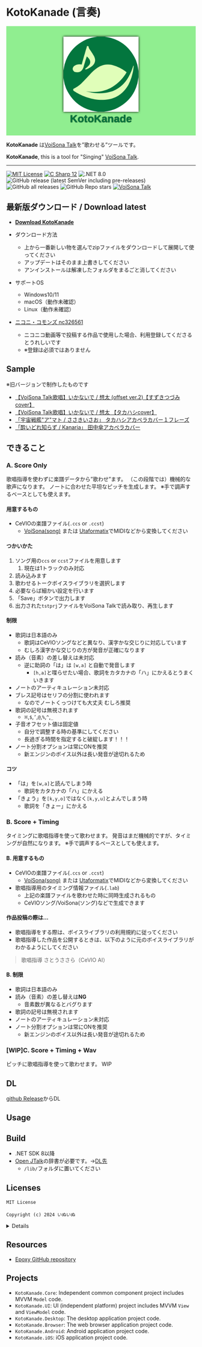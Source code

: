 # KotoKanade (言奏)

<p align="center" style="background-color:lightgreen;padding:2em 0px;">
	<img src="KotoKanade.UI/Assets/appicon/kotokanade.svg" alt="logo" width="200" style="filter: drop-shadow(0 0 3px #000);" />
	<br />
	<strong style="font-family:sans-serif;font-size:2em;color:#03763e;text-shadow:0 0 2px #000;">KotoKanade</strong>
</p>

**KotoKanade** は[VoiSona Talk](https://voisona.com/talk/)を”歌わせる”ツールです。

**KotoKanade**, this is a tool for "Singing" [VoiSona Talk](https://voisona.com/talk/).

---

[![MIT License](http://img.shields.io/badge/license-MIT-blue.svg?style=flat)](LICENSE) [![C Sharp 12](https://img.shields.io/badge/C%20Sharp-12-4FC08D.svg?logo=csharp&style=flat)](https://learn.microsoft.com/ja-jp/dotnet/csharp/) ![.NET 8.0](https://img.shields.io/badge/%20.NET-8.0-blue.svg?logo=dotnet&style=flat)
![GitHub release (latest SemVer including pre-releases)](https://img.shields.io/github/v/release/inuinu2022/KotoKanade?include_prereleases&label=%F0%9F%9A%80release) ![GitHub all releases](https://img.shields.io/github/downloads/InuInu2022/KotoKanade/total?color=green&label=%E2%AC%87%20downloads) ![GitHub Repo stars](https://img.shields.io/github/stars/InuInu2022/KotoKanade?label=%E2%98%85&logo=github)
[![VoiSona Talk](https://img.shields.io/badge/VoiSona_Talk-1.1-53abdb.svg?logo=&style=flat)](https://voisona.com/talk/)

## 最新版ダウンロード / Download latest

- **[Download KotoKanade](https://github.com/InuInu2022/KotoKanade/releases/latest)**

- ダウンロード方法
  - 上から一番新しい物を選んでzipファイルをダウンロードして展開して使ってください
  - アップデートはそのまま上書きしてください
  - アンインストールは解凍したフォルダをまるごと消してください

- サポートOS
  - Windows10/11
  - macOS（動作未確認）
  - Linux（動作未確認）

- [ニコニ・コモンズ nc326561](https://commons.nicovideo.jp/works/nc326561)
  - ニコニコ動画等で投稿する作品で使用した場合、利用登録してくださるとうれしいです
  - ※登録は必須ではありません

## Sample

※旧バージョンで制作したものです

- [【VoiSona Talk歌唱】いかないで / 想太 (offset ver.2)【すずきつづみcover】](https://utaloader.net/music/20231229200356536133)
- [【VoiSona Talk歌唱】いかないで / 想太 【タカハシcover】](https://utaloader.net/music/20231229204427612049)
- [「宇宙戦艦"ア"マト / ささきいさお」 タカハシアカペラカバー１フレーズ](https://youtu.be/lnJEOS__mTo)
- [「酔いどれ知らず / Kanaria」 田中傘アカペラカバー](https://youtu.be/LGDpAN4goIs)

## できること

### A. Score Only

歌唱指導を使わずに楽譜データから”歌わせ”ます。
（この段階では）機械的な歌声になります。
ノートに合わせた平坦なピッチを生成します。
※手で調声するベースとしても使えます。

#### 用意するもの

- CeVIOの楽譜ファイル(`.ccs` or `.ccst`)
  - [VoiSona(song)](https://voisona.com/) または [Utaformatix](https://sdercolin.github.io/utaformatix3/)でMIDIなどから変換してください

#### つかいかた

1. ソング用の`ccs` or `ccst`ファイルを用意します
   1. 現在は1トラックのみ対応
2. 読み込みます
3. 歌わせるトークボイスライブラリを選択します
4. 必要ならば細かい設定を行います
5. 「Save」ボタンで出力します
6. 出力された`tstprj`ファイルをVoiSona Talkで読み取り、再生します

#### 制限

- 歌詞は日本語のみ
  - 歌詞はCeVIOソングなどと異なり、漢字かな交じりに対応しています
  - むしろ漢字かな交じりの方が発音が正確になります
- 読み（音素）の差し替えは未対応
  - 逆に助詞の「は」は `[w,a]` と自動で発音します
    - `[h,a]`と喋らせたい場合、歌詞をカタカナの「ハ」にかえるとうまくいきます
- ノートのアーティキュレーション未対応
- ブレス記号はセリフの分割に使われます
  - なのでノートくっつけても大丈夫 むしろ推奨
- 歌詞の記号は無視されます
  - `※`,`$`,`’`,`@`,`%`,`^`,`_`
- 子音オフセット値は固定値
  - 自分で調整する時の基準にしてください
  - 長過ぎる時間を指定すると破綻します！！！
- ノート分割オプションは常にONを推奨
  - 新エンジンのボイス以外は長い発音が途切れるため

#### コツ

- 「は」を`[w,a]`と読んでしまう時
  - 歌詞をカタカナの「ハ」にかえる
- 「きょう」を`[k,y,o]`ではなく`[k,y,u]`とよんでしまう時
  - 歌詞を「きょー」にかえる

### B. Score + Timing

タイミングに歌唱指導を使って歌わせます。
発音はまだ機械的ですが、タイミングが自然になります。
※手で調声するベースとしても使えます。

#### B. 用意するもの

- CeVIOの楽譜ファイル(`.ccs` or `.ccst`)
  - [VoiSona(song)](https://voisona.com/) または [Utaformatix](https://sdercolin.github.io/utaformatix3/)でMIDIなどから変換してください
- 歌唱指導用のタイミング情報ファイル(`.lab`)
  - 上記の楽譜ファイルを歌わせた時に同時生成されるもの
  - CeVIOソング/VoiSona(ソング)などで生成できます

#### 作品投稿の際は…

- 歌唱指導をする際は、ボイスライブラリの利用規約に従ってください
- 歌唱指導した作品を公開するときは、以下のように元のボイスライブラリがわかるようにしてください

> 歌唱指導 さとうささら（CeVIO AI）

#### B. 制限

- 歌詞は日本語のみ
- 読み（音素）の差し替えは**NG**
  - 音素数が異なるとバグります
- 歌詞の記号は無視されます
- ノートのアーティキュレーション未対応
- ノート分割オプションは常にONを推奨
  - 新エンジンのボイス以外は長い発音が途切れるため

### [WIP]C. Score + Timing + Wav

ピッチに歌唱指導を使って歌わせます。
WIP

## DL

[github Release](https://github.com/InuInu2022/KotoKanade/releases/latest)からDL

## Usage

## Build

- .NET SDK 8以降
- [Open JTalk](https://open-jtalk.sourceforge.net/)の辞書が必要です。→[DL先](http://downloads.sourceforge.net/open-jtalk/open_jtalk_dic_utf_8-1.11.tar.gz)
  - `/lib/`フォルダに置いてください

## Licenses

```text
MIT License

Copyright (c) 2024 いぬいぬ
```

<details>

```text
MIT License

Copyright (c) 2024 いぬいぬ

Permission is hereby granted, free of charge, to any person obtaining a copy
of this software and associated documentation files (the "Software"), to deal
in the Software without restriction, including without limitation the rights
to use, copy, modify, merge, publish, distribute, sublicense, and/or sell
copies of the Software, and to permit persons to whom the Software is
furnished to do so, subject to the following conditions:

The above copyright notice and this permission notice shall be included in all
copies or substantial portions of the Software.

THE SOFTWARE IS PROVIDED "AS IS", WITHOUT WARRANTY OF ANY KIND, EXPRESS OR
IMPLIED, INCLUDING BUT NOT LIMITED TO THE WARRANTIES OF MERCHANTABILITY,
FITNESS FOR A PARTICULAR PURPOSE AND NONINFRINGEMENT. IN NO EVENT SHALL THE
AUTHORS OR COPYRIGHT HOLDERS BE LIABLE FOR ANY CLAIM, DAMAGES OR OTHER
LIABILITY, WHETHER IN AN ACTION OF CONTRACT, TORT OR OTHERWISE, ARISING FROM,
OUT OF OR IN CONNECTION WITH THE SOFTWARE OR THE USE OR OTHER DEALINGS IN THE
SOFTWARE.
```

</details>

## Resources

- [Epoxy GitHub repository](https://github.com/kekyo/Epoxy)

## Projects

- `KotoKanade.Core`: Independent common component project includes MVVM `Model` code.
- `KotoKanade.UI`: UI (independent platform) project includes MVVM `View` and `ViewModel` code.
- `KotoKanade.Desktop`: The desktop application project code.
- `KotoKanade.Browser`: The web browser application project code.
- `KotoKanade.Android`: Android application project code.
- `KotoKanade.iOS`: iOS application project code.
